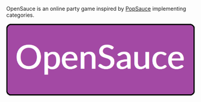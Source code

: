 OpenSauce is an online party game inspired by [PopSauce](http://popsauce.sparklinlabs.com/) implementing categories.
  <p>
    <a href="https://github.com/HE-Arc/OpenSauce/blob/master/res/logo.png">
      <img src="https://github.com/HE-Arc/OpenSauce/blob/master/res/logo.png" width=500>
    </a>
  </p>
